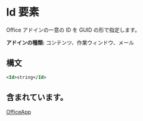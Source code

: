 # <a name="id-element"></a>Id 要素

Office アドインの一意の ID を GUID の形で指定します。

**アドインの種類:** コンテンツ、作業ウィンドウ、メール

## <a name="syntax"></a>構文

```XML
<Id>string</Id>
```

## <a name="contained-in"></a>含まれています。

[OfficeApp](officeapp.md)

